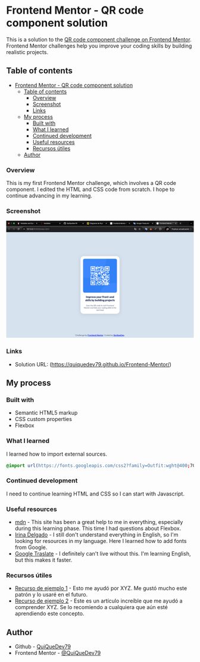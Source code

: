 # Frontend Mentor - QR code component solution

This is a solution to the [QR code component challenge on Frontend Mentor](https://www.frontendmentor.io/challenges/qr-code-component-iux_sIO_H). Frontend Mentor challenges help you improve your coding skills by building realistic projects. 

## Table of contents

- [Frontend Mentor - QR code component solution](#frontend-mentor---qr-code-component-solution)
  - [Table of contents](#table-of-contents)
    - [Overview](#overview)
    - [Screenshot](#screenshot)
    - [Links](#links)
  - [My process](#my-process)
    - [Built with](#built-with)
    - [What I learned](#what-i-learned)
    - [Continued development](#continued-development)
    - [Useful resources](#useful-resources)
    - [Recursos útiles](#recursos-útiles)
  - [Author](#author)

### Overview

This is my first Frontend Mentor challenge, which involves a QR code component.
I edited the HTML and CSS code from scratch.
I hope to continue advancing in my learning.

### Screenshot

![](./preview.png)


### Links

- Solution URL: (https://quiquedev79.github.io/Frontend-Mentor/)

## My process

### Built with

- Semantic HTML5 markup
- CSS custom properties
- Flexbox


### What I learned

I learned how to import external sources.

```css
@import url(https://fonts.googleapis.com/css2?family=Outfit:wght@400;700&display=swap);
```


### Continued development

I need to continue learning HTML and CSS so I can start with Javascript.

### Useful resources

- [mdn](https://developer.mozilla.org/en-US/) - This site has been a great help to me in everything, especially during this learning phase. This time I had questions about Flexbox.
- [Irina Delgado](https://www.youtube.com/@irimaya) - I still don't understand everything in English, so I'm looking for resources in my language. Here I learned how to add fonts from Google.
- [Google Traslate](https://translate.google.com/?hl=es-419&tab=TT&sl=auto&tl=en&op=translate) - I definitely can't live without this. I'm learning English, but this makes it faster.

### Recursos útiles

- [Recurso de ejemplo 1](https://www.example.com) - Esto me ayudó por XYZ. Me gustó mucho este patrón y lo usaré en el futuro.
- [Recurso de ejemplo 2](https://www.example.com) - Este es un artículo increíble que me ayudó a comprender XYZ. Se lo recomiendo a cualquiera que aún esté aprendiendo este concepto.

## Author

- Github - [QuiQueDev79](https://github.com/QuiQueDev79)
- Frontend Mentor - [@QuiQueDev79](https://www.frontendmentor.io/profile/QuiQueDev79)

